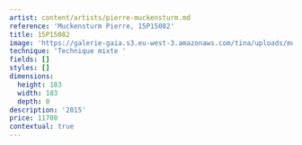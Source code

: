 ```yaml
---
artist: content/artists/pierre-muckensturm.md
reference: 'Muckensturm Pierre, 15P15082'
title: 15P15082
image: 'https://galerie-gaia.s3.eu-west-3.amazonaws.com/tina/uploads/muckensturm-pierre/15p15082 recto copie.jpg'
technique: 'Technique mixte '
fields: []
styles: []
dimensions:
  height: 183
  width: 183
  depth: 0
description: '2015'
price: 11700
contextual: true
---
```



